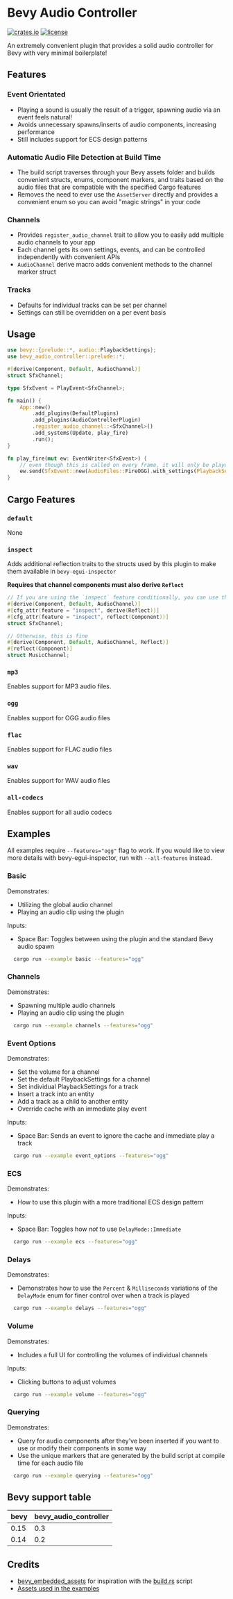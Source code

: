 # Bevy Audio Controller

[![crates.io](https://img.shields.io/crates/v/bevy_audio_controller)](https://crates.io/crates/bevy_audio_controller)
[![license](https://img.shields.io/crates/l/bevy_audio_controller)](https://github.com/TurtIeSocks/bevy_audio_controller#license)

An extremely convenient plugin that provides a solid audio controller for Bevy with very minimal boilerplate!

## Features

### Event Orientated

- Playing a sound is usually the result of a trigger, spawning audio via an event feels natural!
- Avoids unnecessary spawns/inserts of audio components, increasing performance
- Still includes support for ECS design patterns

### Automatic Audio File Detection at Build Time

- The build script traverses through your Bevy assets folder and builds convenient structs, enums, component markers, and traits based on the audio files that are compatible with the specified Cargo features
- Removes the need to ever use the `AssetServer` directly and provides a convenient enum so you can avoid "magic strings" in your code

### Channels

- Provides `register_audio_channel` trait to allow you to easily add multiple audio channels to your app
- Each channel gets its own settings, events, and can be controlled independently with convenient APIs
- `AudioChannel` derive macro adds convenient methods to the channel marker struct

### Tracks

- Defaults for individual tracks can be set per channel
- Settings can still be overridden on a per event basis

## Usage

```rust
use bevy::{prelude::*, audio::PlaybackSettings};
use bevy_audio_controller::prelude::*;

#[derive(Component, Default, AudioChannel)]
struct SfxChannel;

type SfxEvent = PlayEvent<SfxChannel>;

fn main() {
    App::new()
        .add_plugins(DefaultPlugins)
        .add_plugins(AudioControllerPlugin)
        .register_audio_channel::<SfxChannel>()
        .add_systems(Update, play_fire)
        .run();
}

fn play_fire(mut ew: EventWriter<SfxEvent>) {
    // even though this is called on every frame, it will only be played once the previous clip has finished
    ew.send(SfxEvent::new(AudioFiles::FireOGG).with_settings(PlaybackSettings::DESPAWN));
}
```

## Cargo Features

### `default`

None

### `inspect`

Adds additional reflection traits to the structs used by this plugin to make them available in `bevy-egui-inspector`

**Requires that channel components must also derive `Reflect`**

```rust
// If you are using the `inspect` feature conditionally, you can use the following pattern
#[derive(Component, Default, AudioChannel)]
#[cfg_attr(feature = "inspect", derive(Reflect))]
#[cfg_attr(feature = "inspect", reflect(Component))]
struct SfxChannel;

// Otherwise, this is fine
#[derive(Component, Default, AudioChannel, Reflect)]
#[reflect(Component)]
struct MusicChannel;
```

### `mp3`

Enables support for MP3 audio files.

### `ogg`

Enables support for OGG audio files

### `flac`

Enables support for FLAC audio files

### `wav`

Enables support for WAV audio files

### `all-codecs`

Enables support for all audio codecs

## Examples

All examples require `--features="ogg"` flag to work. If you would like to view more details with bevy-egui-inspector, run with `--all-features` instead.

### Basic

Demonstrates:

- Utilizing the global audio channel
- Playing an audio clip using the plugin

Inputs:

- Space Bar: Toggles between using the plugin and the standard Bevy audio spawn

```sh
  cargo run --example basic --features="ogg"
```

### Channels

Demonstrates:

- Spawning multiple audio channels
- Playing an audio clip using the plugin

```sh
  cargo run --example channels --features="ogg"
```

### Event Options

Demonstrates:

- Set the volume for a channel
- Set the default PlaybackSettings for a channel
- Set individual PlaybackSettings for a track
- Insert a track into an entity
- Add a track as a child to another entity
- Override cache with an immediate play event

Inputs:

- Space Bar: Sends an event to ignore the cache and immediate play a track

```sh
  cargo run --example event_options --features="ogg"
```

### ECS

Demonstrates:

- How to use this plugin with a more traditional ECS design pattern

Inputs:

- Space Bar: Toggles how _not_ to use `DelayMode::Immediate`

```sh
  cargo run --example ecs --features="ogg"
```

### Delays

Demonstrates:

- Demonstrates how to use the `Percent` & `Milliseconds` variations of the `DelayMode` enum for finer control over when a track is played

```sh
  cargo run --example delays --features="ogg"
```

### Volume

Demonstrates:

- Includes a full UI for controlling the volumes of individual channels

Inputs:

- Clicking buttons to adjust volumes

```sh
  cargo run --example volume --features="ogg"
```

### Querying

Demonstrates:

- Query for audio components after they've been inserted if you want to use or modify their components in some way
- Use the unique markers that are generated by the build script at compile time for each audio file

```sh
  cargo run --example querying --features="ogg"
```

## Bevy support table

| bevy | bevy_audio_controller |
| ---- | --------------------- |
| 0.15 | 0.3                   |
| 0.14 | 0.2                   |

## Credits

- [bevy_embedded_assets](https://github.com/vleue/bevy_embedded_assets/tree/main) for inspiration with the [build.rs](./build.rs) script
- [Assets used in the examples](https://yourpalrob.itch.io/)
